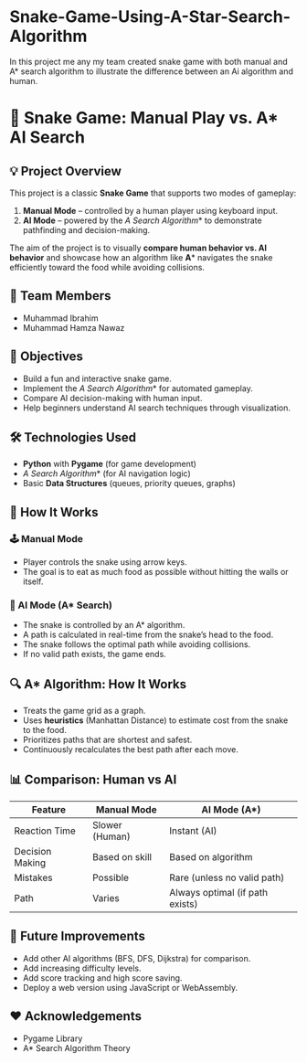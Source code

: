 # Snake-Game-Using-A-Star-Search-Algorithm
In this project me any my team created snake game with both manual and A* search algorithm to illustrate the difference between an Ai algorithm and human.


# 🐍 Snake Game: Manual Play vs. A* AI Search

## 💡 Project Overview

This project is a classic **Snake Game** that supports two modes of gameplay:
1. **Manual Mode** – controlled by a human player using keyboard input.
2. **AI Mode** – powered by the **A* Search Algorithm** to demonstrate pathfinding and decision-making.

The aim of the project is to visually **compare human behavior vs. AI behavior** and showcase how an algorithm like **A*** navigates the snake efficiently toward the food while avoiding collisions.

## 👥 Team Members

- Muhammad Ibrahim
- Muhammad Hamza Nawaz


## 🎯 Objectives

- Build a fun and interactive snake game.
- Implement the **A* Search Algorithm** for automated gameplay.
- Compare AI decision-making with human input.
- Help beginners understand AI search techniques through visualization.

## 🛠️ Technologies Used

- **Python** with **Pygame** (for game development)
- **A* Search Algorithm** (for AI navigation logic)
- Basic **Data Structures** (queues, priority queues, graphs)

## 🚀 How It Works

### 🕹️ Manual Mode
- Player controls the snake using arrow keys.
- The goal is to eat as much food as possible without hitting the walls or itself.

### 🤖 AI Mode (A* Search)
- The snake is controlled by an A* algorithm.
- A path is calculated in real-time from the snake’s head to the food.
- The snake follows the optimal path while avoiding collisions.
- If no valid path exists, the game ends.

## 🔍 A* Algorithm: How It Works

- Treats the game grid as a graph.
- Uses **heuristics** (Manhattan Distance) to estimate cost from the snake to the food.
- Prioritizes paths that are shortest and safest.
- Continuously recalculates the best path after each move.

## 📊 Comparison: Human vs AI

| Feature         | Manual Mode | AI Mode (A*)      |
|----------------|-------------|-------------------|
| Reaction Time   | Slower (Human) | Instant (AI)   |
| Decision Making | Based on skill | Based on algorithm |
| Mistakes        | Possible       | Rare (unless no valid path) |
| Path            | Varies         | Always optimal (if path exists) |


## 🔮 Future Improvements

- Add other AI algorithms (BFS, DFS, Dijkstra) for comparison.
- Add increasing difficulty levels.
- Add score tracking and high score saving.
- Deploy a web version using JavaScript or WebAssembly.

## ❤️ Acknowledgements

- Pygame Library
- A* Search Algorithm Theory
